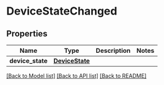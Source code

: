 # DeviceStateChanged

## Properties
Name | Type | Description | Notes
------------ | ------------- | ------------- | -------------
**device_state** | [**DeviceState**](DeviceState.md) |  |

[[Back to Model list]](../README.md#documentation-for-models) [[Back to API list]](../README.md#documentation-for-api-endpoints) [[Back to README]](../README.md)

